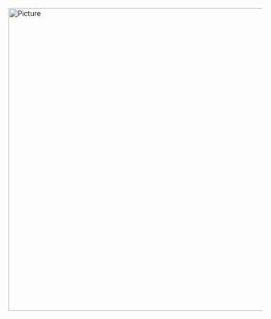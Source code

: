 <img src="https://upload.wikimedia.org/wikipedia/en/9/9a/Trollface_non-free.png" 
        alt="Picture" 
        width="800" 
        height="600" 
        style="display: block; margin: 0 auto"/>
